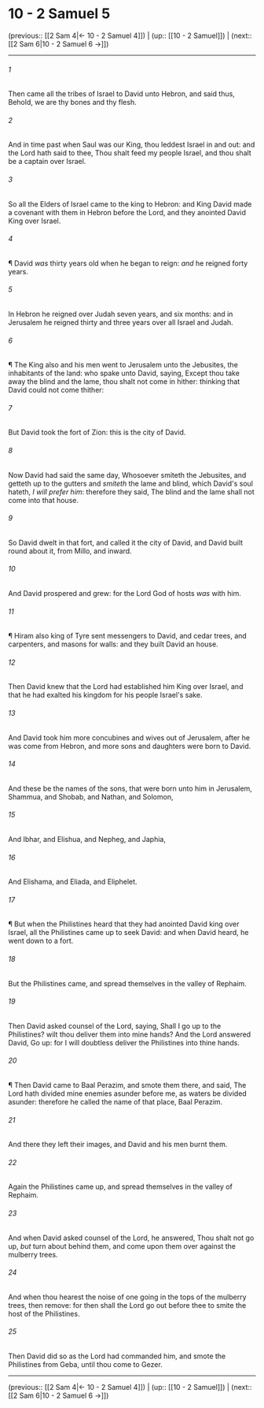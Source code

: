 # 10 - 2 Samuel 5

(previous:: [[2 Sam 4|← 10 - 2 Samuel 4]]) | (up:: [[10 - 2 Samuel]]) | (next:: [[2 Sam 6|10 - 2 Samuel 6 →]])

***


###### 1 
Then came all the tribes of Israel to David unto Hebron, and said thus, Behold, we are thy bones and thy flesh. 

###### 2 
And in time past when Saul was our King, thou leddest Israel in and out: and the Lord hath said to thee, Thou shalt feed my people Israel, and thou shalt be a captain over Israel. 

###### 3 
So all the Elders of Israel came to the king to Hebron: and King David made a covenant with them in Hebron before the Lord, and they anointed David King over Israel. 

###### 4 
¶ David _was_ thirty years old when he began to reign: _and_ he reigned forty years. 

###### 5 
In Hebron he reigned over Judah seven years, and six months: and in Jerusalem he reigned thirty and three years over all Israel and Judah. 

###### 6 
¶ The King also and his men went to Jerusalem unto the Jebusites, the inhabitants of the land: who spake unto David, saying, Except thou take away the blind and the lame, thou shalt not come in hither: thinking that David could not come thither: 

###### 7 
But David took the fort of Zion: this is the city of David. 

###### 8 
Now David had said the same day, Whosoever smiteth the Jebusites, and getteth up to the gutters and _smiteth_ the lame and blind, which David's soul hateth, _I will prefer him_: therefore they said, The blind and the lame shall not come into that house. 

###### 9 
So David dwelt in that fort, and called it the city of David, and David built round about it, from Millo, and inward. 

###### 10 
And David prospered and grew: for the Lord God of hosts _was_ with him. 

###### 11 
¶ Hiram also king of Tyre sent messengers to David, and cedar trees, and carpenters, and masons for walls: and they built David an house. 

###### 12 
Then David knew that the Lord had established him King over Israel, and that he had exalted his kingdom for his people Israel's sake. 

###### 13 
And David took him more concubines and wives out of Jerusalem, after he was come from Hebron, and more sons and daughters were born to David. 

###### 14 
And these be the names of the sons, that were born unto him in Jerusalem, Shammua, and Shobab, and Nathan, and Solomon, 

###### 15 
And Ibhar, and Elishua, and Nepheg, and Japhia, 

###### 16 
And Elishama, and Eliada, and Eliphelet. 

###### 17 
¶ But when the Philistines heard that they had anointed David king over Israel, all the Philistines came up to seek David: and when David heard, he went down to a fort. 

###### 18 
But the Philistines came, and spread themselves in the valley of Rephaim. 

###### 19 
Then David asked counsel of the Lord, saying, Shall I go up to the Philistines? wilt thou deliver them into mine hands? And the Lord answered David, Go up: for I will doubtless deliver the Philistines into thine hands. 

###### 20 
¶ Then David came to Baal Perazim, and smote them there, and said, The Lord hath divided mine enemies asunder before me, as waters be divided asunder: therefore he called the name of that place, Baal Perazim. 

###### 21 
And there they left their images, and David and his men burnt them. 

###### 22 
Again the Philistines came up, and spread themselves in the valley of Rephaim. 

###### 23 
And when David asked counsel of the Lord, he answered, Thou shalt not go up, _but_ turn about behind them, and come upon them over against the mulberry trees. 

###### 24 
And when thou hearest the noise of one going in the tops of the mulberry trees, then remove: for then shall the Lord go out before thee to smite the host of the Philistines. 

###### 25 
Then David did so as the Lord had commanded him, and smote the Philistines from Geba, until thou come to Gezer.

***

(previous:: [[2 Sam 4|← 10 - 2 Samuel 4]]) | (up:: [[10 - 2 Samuel]]) | (next:: [[2 Sam 6|10 - 2 Samuel 6 →]])
